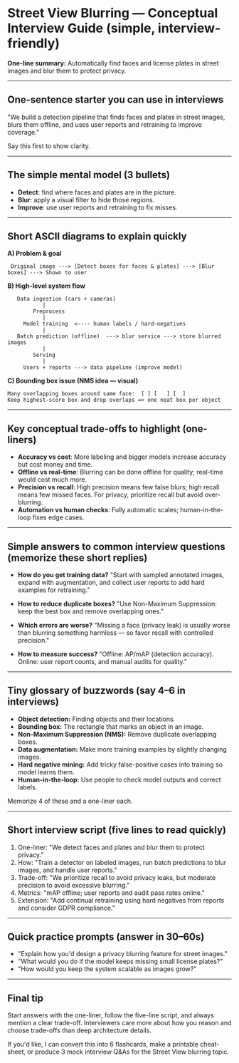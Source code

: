 # Street View Blurring — Conceptual Interview Guide (simple, interview-friendly)

**One-line summary:**
Automatically find faces and license plates in street images and blur them to protect privacy.

---

## One-sentence starter you can use in interviews
"We build a detection pipeline that finds faces and plates in street images, blurs them offline, and uses user reports and retraining to improve coverage." 

Say this first to show clarity.

---

## The simple mental model (3 bullets)
- **Detect**: find where faces and plates are in the picture.
- **Blur**: apply a visual filter to hide those regions.
- **Improve**: use user reports and retraining to fix misses.

---

## Short ASCII diagrams to explain quickly

**A) Problem & goal**
```
 Original image ---> [Detect boxes for faces & plates] ---> [Blur boxes] ---> Shown to user
```

**B) High-level system flow**
```
   Data ingestion (cars + cameras)
           |
        Preprocess
           |
     Model training  <---- human labels / hard-negatives
           |
   Batch prediction (offline)  ---> blur service ---> store blurred images
           |
        Serving
           |
     Users + reports ---> data pipeline (improve model)
```

**C) Bounding box issue (NMS idea — visual)**
```
Many overlapping boxes around same face:  [ ] [   ] [  ]
Keep highest-score box and drop overlaps => one neat box per object
```

---

## Key conceptual trade-offs to highlight (one-liners)
- **Accuracy vs cost**: More labeling and bigger models increase accuracy but cost money and time.
- **Offline vs real-time**: Blurring can be done offline for quality; real-time would cost much more.
- **Precision vs recall**: High precision means few false blurs; high recall means few missed faces. For privacy, prioritize recall but avoid over-blurring.
- **Automation vs human checks**: Fully automatic scales; human-in-the-loop fixes edge cases.

---

## Simple answers to common interview questions (memorize these short replies)
- **How do you get training data?**
  "Start with sampled annotated images, expand with augmentation, and collect user reports to add hard examples for retraining." 

- **How to reduce duplicate boxes?**
  "Use Non-Maximum Suppression: keep the best box and remove overlapping ones." 

- **Which errors are worse?**
  "Missing a face (privacy leak) is usually worse than blurring something harmless — so favor recall with controlled precision." 

- **How to measure success?**
  "Offline: AP/mAP (detection accuracy). Online: user report counts, and manual audits for quality." 

---

## Tiny glossary of buzzwords (say 4–6 in interviews)
- **Object detection:** Finding objects and their locations.
- **Bounding box:** The rectangle that marks an object in an image.
- **Non-Maximum Suppression (NMS):** Remove duplicate overlapping boxes.
- **Data augmentation:** Make more training examples by slightly changing images.
- **Hard negative mining:** Add tricky false-positive cases into training so model learns them.
- **Human-in-the-loop:** Use people to check model outputs and correct labels.

Memorize 4 of these and a one-liner each.

---

## Short interview script (five lines to read quickly)
1. One-liner: "We detect faces and plates and blur them to protect privacy."
2. How: "Train a detector on labeled images, run batch predictions to blur images, and handle user reports." 
3. Trade-off: "We prioritize recall to avoid privacy leaks, but moderate precision to avoid excessive blurring." 
4. Metrics: "mAP offline; user reports and audit pass rates online." 
5. Extension: "Add continual retraining using hard negatives from reports and consider GDPR compliance." 

---

## Quick practice prompts (answer in 30–60s)
- "Explain how you'd design a privacy blurring feature for street images." 
- "What would you do if the model keeps missing small license plates?" 
- "How would you keep the system scalable as images grow?"

---

## Final tip
Start answers with the one-liner, follow the five-line script, and always mention a clear trade-off. Interviewers care more about how you reason and choose trade-offs than deep architecture details.

If you'd like, I can convert this into 6 flashcards, make a printable cheat-sheet, or produce 3 mock interview Q&As for the Street View blurring topic.